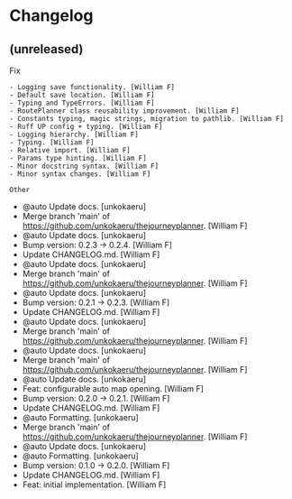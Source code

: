 Changelog
=========


(unreleased)
------------

Fix
~~~
- Logging save functionality. [William F]
- Default save location. [William F]
- Typing and TypeErrors. [William F]
- RoutePlanner class reusability improvement. [William F]
- Constants typing, magic strings, migration to pathlib. [William F]
- Ruff UP config + typing. [William F]
- Logging hierarchy. [William F]
- Typing. [William F]
- Relative import. [William F]
- Params type hinting. [William F]
- Minor docstring syntax. [William F]
- Minor syntax changes. [William F]

Other
~~~~~
- @auto Update docs. [unkokaeru]
- Merge branch 'main' of https://github.com/unkokaeru/thejourneyplanner.
  [William F]
- @auto Update docs. [unkokaeru]
- Bump version: 0.2.3 -> 0.2.4. [William F]
- Update CHANGELOG.md. [William F]
- @auto Update docs. [unkokaeru]
- Merge branch 'main' of https://github.com/unkokaeru/thejourneyplanner.
  [William F]
- @auto Update docs. [unkokaeru]
- Bump version: 0.2.1 -> 0.2.3. [William F]
- Update CHANGELOG.md. [William F]
- @auto Update docs. [unkokaeru]
- Merge branch 'main' of https://github.com/unkokaeru/thejourneyplanner.
  [William F]
- @auto Update docs. [unkokaeru]
- Merge branch 'main' of https://github.com/unkokaeru/thejourneyplanner.
  [William F]
- @auto Update docs. [unkokaeru]
- Feat: configurable auto map opening. [William F]
- Bump version: 0.2.0 -> 0.2.1. [William F]
- Update CHANGELOG.md. [William F]
- @auto Formatting. [unkokaeru]
- Merge branch 'main' of https://github.com/unkokaeru/thejourneyplanner.
  [William F]
- @auto Update docs. [unkokaeru]
- @auto Formatting. [unkokaeru]
- Bump version: 0.1.0 -> 0.2.0. [William F]
- Update CHANGELOG.md. [William F]
- Feat: initial implementation. [William F]


